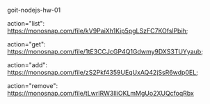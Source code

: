 goit-nodejs-hw-01

action="list": https://monosnap.com/file/kV9PaiXh1Kip5pgLSzFC7KOfslPbih;

action="get": https://monosnap.com/file/1tE3CCJcGP4Q1Gdwmy9DXS3TUYyaub;

action="add": https://monosnap.com/file/zS2Pkf4359UEqUxAQ42jSsR6wdp0EL;

action="remove": https://monosnap.com/file/tLwrIRW3lIiOKLmMgUo2XUQcfoqRbx
